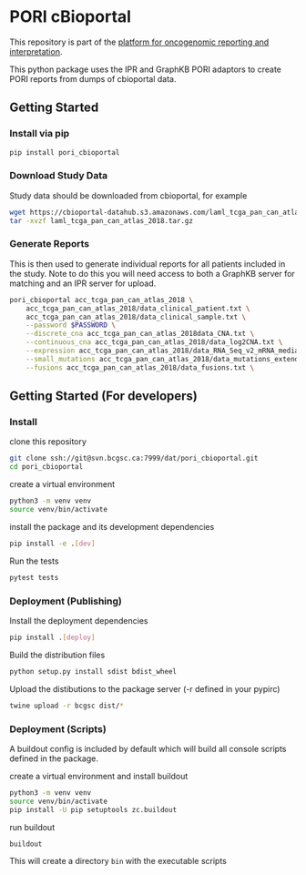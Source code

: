 # PORI cBioportal

This repository is part of the [platform for oncogenomic reporting and interpretation](https://github.com/bcgsc/pori).


This python package uses the IPR and GraphKB PORI adaptors to create PORI reports from dumps
of cbioportal data.

## Getting Started

### Install via pip

```bash
pip install pori_cbioportal
```

### Download Study Data

Study data should be downloaded from cbioportal, for example

```bash
wget https://cbioportal-datahub.s3.amazonaws.com/laml_tcga_pan_can_atlas_2018.tar.gz
tar -xvzf laml_tcga_pan_can_atlas_2018.tar.gz
```

### Generate Reports

This is then used to generate individual reports for all patients included in the study.
Note to do this you will need access to both a GraphKB server for matching and an IPR
server for upload.

```bash
pori_cbioportal acc_tcga_pan_can_atlas_2018 \
    acc_tcga_pan_can_atlas_2018/data_clinical_patient.txt \
    acc_tcga_pan_can_atlas_2018/data_clinical_sample.txt \
    --password $PASSWORD \
    --discrete_cna acc_tcga_pan_can_atlas_2018data_CNA.txt \
    --continuous_cna acc_tcga_pan_can_atlas_2018/data_log2CNA.txt \
    --expression acc_tcga_pan_can_atlas_2018/data_RNA_Seq_v2_mRNA_median_all_sample_Zscores.txt \
    --small_mutations acc_tcga_pan_can_atlas_2018/data_mutations_extended.txt \
    --fusions acc_tcga_pan_can_atlas_2018/data_fusions.txt \
```

## Getting Started (For developers)

### Install

clone this repository

```bash
git clone ssh://git@svn.bcgsc.ca:7999/dat/pori_cbioportal.git
cd pori_cbioportal
```

create a virtual environment

```bash
python3 -m venv venv
source venv/bin/activate
```

install the package and its development dependencies

```bash
pip install -e .[dev]
```

Run the tests

```bash
pytest tests
```

### Deployment (Publishing)

Install the deployment dependencies

```bash
pip install .[deploy]
```

Build the distribution files

```bash
python setup.py install sdist bdist_wheel
```

Upload the distibutions to the package server (-r defined in your pypirc)

```bash
twine upload -r bcgsc dist/*
```

### Deployment (Scripts)

A buildout config is included by default which will build all console scripts defined
in the package.

create a virtual environment and install buildout

```bash
python3 -m venv venv
source venv/bin/activate
pip install -U pip setuptools zc.buildout
```

run buildout

```bash
buildout
```

This will create a directory `bin` with the executable scripts
